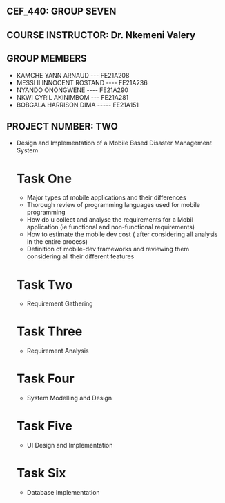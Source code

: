 ## CEF_440: GROUP SEVEN

## COURSE INSTRUCTOR: Dr. Nkemeni Valery 

## GROUP MEMBERS
- KAMCHE YANN ARNAUD --- FE21A208
- MESSI II INNOCENT ROSTAND ---- FE21A236
- NYANDO ONONGWENE ---- FE21A290
- NKWI CYRIL AKINIMBOM --- FE21A281
- BOBGALA HARRISON DIMA ----- FE21A151

## PROJECT NUMBER: TWO
- Design and Implementation of a Mobile Based Disaster Management System
  # Task One
  - Major types of mobile applications and their differences
  - Thorough review of programming languages used for mobile programming
  - How do u collect and analyse the requirements for a Mobil application (ie functional and non-functional requirements)
  - How to estimate the mobile dev cost ( after considering all analysis in the entire process)
  - Definition of mobile-dev frameworks and reviewing them considering all their different features
  # Task Two 
  - Requirement Gathering
  # Task Three
  - Requirement Analysis
   
  # Task Four
  - System Modelling and Design

  # Task Five
  - UI Design and Implementation

  # Task Six
  - Database Implementation

